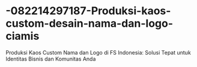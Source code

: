 # -082214297187-Produksi-kaos-custom-desain-nama-dan-logo-ciamis
Produksi Kaos Custom Nama dan Logo di FS Indonesia: Solusi Tepat untuk Identitas Bisnis dan Komunitas Anda
